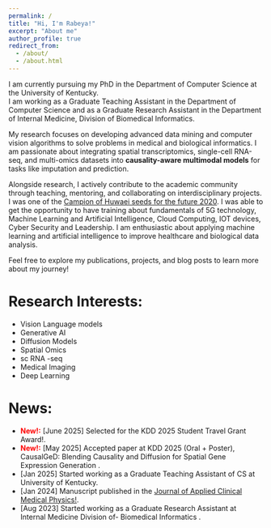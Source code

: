 ```yaml
---
permalink: /
title: "Hi, I'm Rabeya!"
excerpt: "About me"
author_profile: true
redirect_from: 
  - /about/
  - /about.html
---
```


I am currently pursuing my PhD in the Department of Computer Science at the University of Kentucky.  
I am working as a Graduate Teaching Assistant in the Department of Computer Science and as a Graduate Research Assistant in the Department of Internal Medicine, Division of Biomedical Informatics.

My research focuses on developing advanced data mining and computer vision algorithms to solve problems in medical and biological informatics. I am passionate about integrating spatial transcriptomics, single-cell RNA-seq, and multi-omics datasets into **causality-aware multimodal models** for tasks like imputation and prediction.

Alongside research, I actively contribute to the academic community through teaching, mentoring, and collaborating on interdisciplinary projects.  I was one of the [Campion of Huwaei seeds for the future 2020](https://www.newagebd.net/article/115387/10-bangladeshi-students-to-receive-training-from-huawei-hq#google_vignette). I was able to get the opportunity to have training about  fundamentals of 5G technology, Machine Learning and Artificial Intelligence, Cloud Computing, IOT devices, Cyber Security and Leadership.
I am enthusiastic about applying machine learning and artificial intelligence to improve healthcare and biological data analysis.

Feel free to explore my publications, projects, and blog posts to learn more about my journey!


Research Interests:
======
- Vision Language models
- Generative AI
- Diffusion Models
- Spatial Omics
- sc RNA -seq
- Medical Imaging
- Deep Learning

News:
======

- **<span style="color:red">New!:</span>**  [June 2025] Selected for the KDD 2025 Student Travel Grant Award!.
- **<span style="color:red">New!:</span>**  [May 2025] Accepted paper at KDD 2025 (Oral + Poster), CausalGeD: Blending Causality and Diffusion for Spatial Gene Expression Generation .
- [Jan 2025] Started working as a Graduate Teaching Assistant of CS at University of Kentucky.
- [Jan 2024] Manuscript published in the [Journal of Applied Clinical Medical Physics!](https://aapm.onlinelibrary.wiley.com/doi/full/10.1002/acm2.14270).
- [Aug 2023] Started working as a Graduate Research Assistant at Internal Medicine Division of- Biomedical Informatics .



